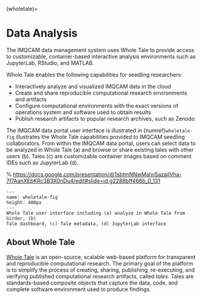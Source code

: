 (wholetale)=
# Data Analysis 

The IMQCAM data management system uses Whole Tale to provide access to 
customizable, container-based interactive analysis environments such as
JupyterLab, RStudio, and MATLAB. 

Whole Tale enables the following capabilities for seedling researchers:
* Interactively analyze and visualized IMQCAM data in the cloud
* Create and share reproducible computational research environments and
  artifacts
* Configure computational environments with the exact versions of operations
  system and software used to obtain results
* Publish research artifacts to popular research archives, such as Zenodo

The IMQCAM data portal user interface is illustrated in
{numref}`wholetale-fig` illustrates the Whole Tale capabilities provided to
IMQCAM seedling collaborators.  From within the IMQCAM data portal, users can
select data to be analyzed in Whole Tale (a) and browse or share existing tales
with other users (b). Tales (c) are customizable container images based on comment
IDEs such as JupyterLab (d).

% https://docs.google.com/presentation/d/1sbtmNNwMalviSazailVha-7f7AanXEbKRc3B3X0nDu4/edit#slide=id.g2288bff466b_0_131
```{figure} images/wholetale.png
---
name: wholetale-fig
height: 400px
---
Whole Tale user interface including (a) analyze in Whole Tale from Girder, (b)
Tale dashboard, (c) Tale metadata, (d) JupyterLab interface
```

## About Whole Tale

[Whole Tale](https://wholetale.readthedocs.io/) is an open-source, scalable
web-based platform for transparent and reproducible computational research.
The primary goal of the platform is to simplify the process of creating,
sharing, publishing, re-executing, and verifying published computational
research artifacts, called _tales_. Tales are standards-based composite objects
that capture the data, code, and complete software environment used to produce
findings.
